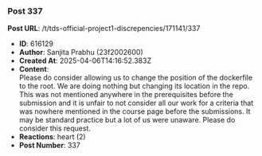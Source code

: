 ### Post 337
**Post URL**: /t/tds-official-project1-discrepencies/171141/337
- **ID**: 616129
- **Author**: Sanjita Prabhu (23f2002600)
- **Created At**: 2025-04-06T14:16:52.383Z
- **Content**:  
  Please do consider allowing us to change the position of the dockerfile to the root. We are doing nothing but changing its location in the repo. This was not mentioned anywhere in the prerequisites before the submission and it is unfair to not consider all our work for a criteria that was nowhere mentioned in the course page before the submissions. It may be standard practice but a lot of us were unaware. Please do consider this request.
- **Reactions**: heart (2)
- **Post Number**: 337

